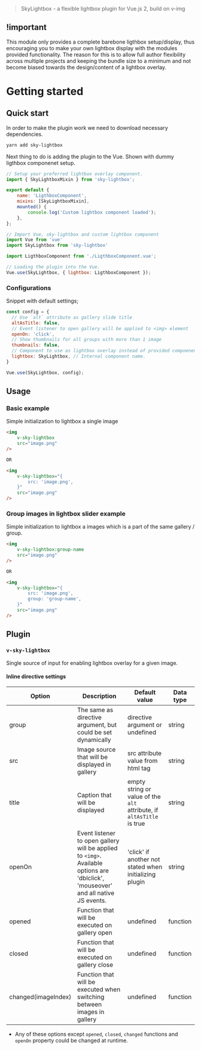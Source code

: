 > SkyLightbox - a flexible lightbox plugin for Vue.js 2, build on v-img

## !important
This module only provides a complete barebone ligthbox setup/display, thus encouraging you to make your own lightbox display with the modules provided functionality.
The reason for this is to allow full author flexibility across multiple projects and keeping the bundle size to a minimum and not become biased towards the design/content of a lightbox overlay.

# Getting started
## Quick start

In order to make the plugin work we need to download necessary dependencies.

``` bash
yarn add sky-lightbox
```

Next thing to do is adding the plugin to the Vue. Shown with dummy ligthbox componenet setup.

``` javascript
// Setup your preferred lightbox overlay component.
import { SkyLightboxMixin } from 'sky-lightbox';

export default {
    name: 'LigthboxComponent',
    mixins: [SkyLightboxMixin],
    mounted() {
        console.log('Custom lightbox component loaded');
    },
};
```

``` javascript
// Import Vue, sky-lightbox and custom lightbox component
import Vue from 'vue'
import SkyLightbox from 'sky-lightbox'

import LigthboxComponent from './LigthboxComponent.vue';

// Loading the plugin into the Vue.
Vue.use(SkyLightbox, { lightbox: LigthboxComponent });
```

### Configurations
Snippet with default settings;
``` javascript
const config = {
  // Use `alt` attribute as gallery slide title
  altAsTitle: false,
  // Event listener to open gallery will be applied to <img> element
  openOn: 'click',
  // Show thumbnails for all groups with more than 1 image
  thumbnails: false,
  // Component to use as lightbox overlay instead of provided compoenent
  lightbox: SkyLightbox, // Internal component name.
}

Vue.use(SkyLightbox, config);

```

## Usage
### Basic example
Simple initialization to lightbox a single image
``` html
<img
    v-sky-lightbox
    src="image.png"
/>

OR

<img
    v-sky-lightbox="{
        src: 'image.png',
    }"
    src="image.png"
/>
```

### Group images in lightbox slider example
Simple initialization to lightbox a images which is a part of the same gallery / group.

``` html
<img
    v-sky-lightbox:group-name
    src="image.png"
/>

OR

<img
    v-sky-lightbox="{
        src: 'image.png',
        group: 'group-name',
    }"
    src="image.png"
/>
```



## Plugin
### `v-sky-lightbox`
Single source of input for enabling lightbox overlay for a given image.

#### Inline directive settings

| Option | Description | Default value | Data type |
| -------| --------- | ----------- | ------- |
| group  | The same as directive argument, but could be set dynamically | directive argument or undefined | string |
| src    | Image source that will be displayed in gallery | src attribute value from html tag | string |
| title  | Caption that will be displayed | empty string or value of the `alt` attribute, if `altAsTitle` is true | string |
| openOn | Event listener to open gallery will be applied to `<img>`. Available options are 'dblclick', 'mouseover' and all native JS events. | 'click' if another not stated when initializing plugin | string |
| opened | Function that will be executed on gallery open | undefined | function |
| closed | Function that will be executed on gallery close | undefined | function |
| changed(imageIndex) | Function that will be executed when switching between images in gallery | undefined | function |

* Any of these options except `opened`, `closed`, `changed` functions and `openOn` property could be changed at runtime.
